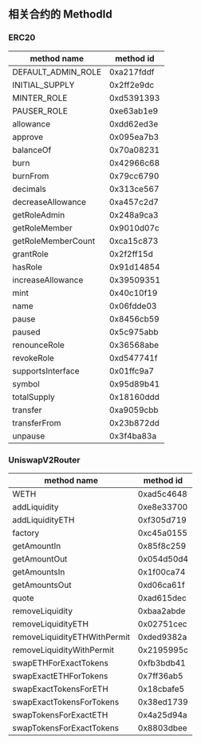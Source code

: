 ## 相关合约的 MethodId



### ERC20

| method name        | method id  |
| ------------------ | ---------- |
| DEFAULT_ADMIN_ROLE | 0xa217fddf |
| INITIAL_SUPPLY     | 0x2ff2e9dc |
| MINTER_ROLE        | 0xd5391393 |
| PAUSER_ROLE        | 0xe63ab1e9 |
| allowance          | 0xdd62ed3e |
| approve            | 0x095ea7b3 |
| balanceOf          | 0x70a08231 |
| burn               | 0x42966c68 |
| burnFrom           | 0x79cc6790 |
| decimals           | 0x313ce567 |
| decreaseAllowance  | 0xa457c2d7 |
| getRoleAdmin       | 0x248a9ca3 |
| getRoleMember      | 0x9010d07c |
| getRoleMemberCount | 0xca15c873 |
| grantRole          | 0x2f2ff15d |
| hasRole            | 0x91d14854 |
| increaseAllowance  | 0x39509351 |
| mint               | 0x40c10f19 |
| name               | 0x06fdde03 |
| pause              | 0x8456cb59 |
| paused             | 0x5c975abb |
| renounceRole       | 0x36568abe |
| revokeRole         | 0xd547741f |
| supportsInterface  | 0x01ffc9a7 |
| symbol             | 0x95d89b41 |
| totalSupply        | 0x18160ddd |
| transfer           | 0xa9059cbb |
| transferFrom       | 0x23b872dd |
| unpause            | 0x3f4ba83a |

### UniswapV2Router

| method name                  | method id  |
| ---------------------------- | ---------- |
| WETH                         | 0xad5c4648 |
| addLiquidity                 | 0xe8e33700 |
| addLiquidityETH              | 0xf305d719 |
| factory                      | 0xc45a0155 |
| getAmountIn                  | 0x85f8c259 |
| getAmountOut                 | 0x054d50d4 |
| getAmountsIn                 | 0x1f00ca74 |
| getAmountsOut                | 0xd06ca61f |
| quote                        | 0xad615dec |
| removeLiquidity              | 0xbaa2abde |
| removeLiquidityETH           | 0x02751cec |
| removeLiquidityETHWithPermit | 0xded9382a |
| removeLiquidityWithPermit    | 0x2195995c |
| swapETHForExactTokens        | 0xfb3bdb41 |
| swapExactETHForTokens        | 0x7ff36ab5 |
| swapExactTokensForETH        | 0x18cbafe5 |
| swapExactTokensForTokens     | 0x38ed1739 |
| swapTokensForExactETH        | 0x4a25d94a |
| swapTokensForExactTokens     | 0x8803dbee |